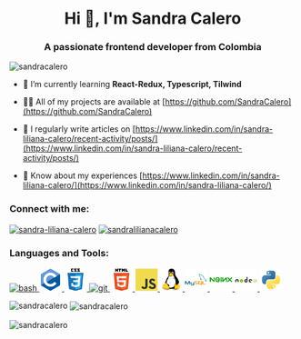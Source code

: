 <h1 align="center">Hi 👋, I'm Sandra Calero</h1>
<h3 align="center">A passionate frontend developer from Colombia</h3>

<p align="left"> <img src="https://komarev.com/ghpvc/?username=sandracalero&label=Profile%20views&color=0e75b6&style=flat" alt="sandracalero" /> </p>

- 🌱 I’m currently learning **React-Redux, Typescript, Tilwind**

- 👨‍💻 All of my projects are available at [https://github.com/SandraCalero](https://github.com/SandraCalero)

- 📝 I regularly write articles on [https://www.linkedin.com/in/sandra-liliana-calero/recent-activity/posts/](https://www.linkedin.com/in/sandra-liliana-calero/recent-activity/posts/)

- 📄 Know about my experiences [https://www.linkedin.com/in/sandra-liliana-calero/](https://www.linkedin.com/in/sandra-liliana-calero/)

<h3 align="left">Connect with me:</h3>
<p align="left">
<a href="https://linkedin.com/in/sandra-liliana-calero" target="blank"><img align="center" src="https://raw.githubusercontent.com/rahuldkjain/github-profile-readme-generator/master/src/images/icons/Social/linked-in-alt.svg" alt="sandra-liliana-calero" height="30" width="40" /></a>
<a href="https://instagram.com/sandralilianacalero" target="blank"><img align="center" src="https://raw.githubusercontent.com/rahuldkjain/github-profile-readme-generator/master/src/images/icons/Social/instagram.svg" alt="sandralilianacalero" height="30" width="40" /></a>
</p>

<h3 align="left">Languages and Tools:</h3>
<p align="left"> <a href="https://www.gnu.org/software/bash/" target="_blank" rel="noreferrer"> <img src="https://www.vectorlogo.zone/logos/gnu_bash/gnu_bash-icon.svg" alt="bash" width="40" height="40"/> </a> <a href="https://www.cprogramming.com/" target="_blank" rel="noreferrer"> <img src="https://raw.githubusercontent.com/devicons/devicon/master/icons/c/c-original.svg" alt="c" width="40" height="40"/> </a> <a href="https://www.w3schools.com/css/" target="_blank" rel="noreferrer"> <img src="https://raw.githubusercontent.com/devicons/devicon/master/icons/css3/css3-original-wordmark.svg" alt="css3" width="40" height="40"/> </a> <a href="https://git-scm.com/" target="_blank" rel="noreferrer"> <img src="https://www.vectorlogo.zone/logos/git-scm/git-scm-icon.svg" alt="git" width="40" height="40"/> </a> <a href="https://www.w3.org/html/" target="_blank" rel="noreferrer"> <img src="https://raw.githubusercontent.com/devicons/devicon/master/icons/html5/html5-original-wordmark.svg" alt="html5" width="40" height="40"/> </a> <a href="https://developer.mozilla.org/en-US/docs/Web/JavaScript" target="_blank" rel="noreferrer"> <img src="https://raw.githubusercontent.com/devicons/devicon/master/icons/javascript/javascript-original.svg" alt="javascript" width="40" height="40"/> </a> <a href="https://www.linux.org/" target="_blank" rel="noreferrer"> <img src="https://raw.githubusercontent.com/devicons/devicon/master/icons/linux/linux-original.svg" alt="linux" width="40" height="40"/> </a> <a href="https://www.mysql.com/" target="_blank" rel="noreferrer"> <img src="https://raw.githubusercontent.com/devicons/devicon/master/icons/mysql/mysql-original-wordmark.svg" alt="mysql" width="40" height="40"/> </a> <a href="https://www.nginx.com" target="_blank" rel="noreferrer"> <img src="https://raw.githubusercontent.com/devicons/devicon/master/icons/nginx/nginx-original.svg" alt="nginx" width="40" height="40"/> </a> <a href="https://nodejs.org" target="_blank" rel="noreferrer"> <img src="https://raw.githubusercontent.com/devicons/devicon/master/icons/nodejs/nodejs-original-wordmark.svg" alt="nodejs" width="40" height="40"/> </a> <a href="https://www.python.org" target="_blank" rel="noreferrer"> <img src="https://raw.githubusercontent.com/devicons/devicon/master/icons/python/python-original.svg" alt="python" width="40" height="40"/> </a> </p>

<p><img align="left" src="https://github-readme-stats.vercel.app/api/top-langs?username=sandracalero&show_icons=true&locale=en&layout=compact" alt="sandracalero" /></p>

<p>&nbsp;<img align="center" src="https://github-readme-stats.vercel.app/api?username=sandracalero&show_icons=true&locale=en" alt="sandracalero" /></p>

<p><img align="center" src="https://github-readme-streak-stats.herokuapp.com/?user=sandracalero&" alt="sandracalero" /></p>
